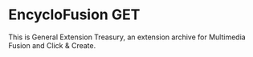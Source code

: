 # EncycloFusion GET
This is General Extension Treasury, an extension archive for Multimedia Fusion and Click & Create.
